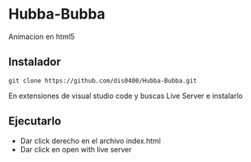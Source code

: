 # Hubba-Bubba
Animacion en html5

## Instalador
```
git clone https://github.com/dis0400/Hubba-Bubba.git
```

En extensiones de visual studio code y buscas Live Server e instalarlo

## Ejecutarlo
- Dar click derecho en el archivo index.html
- Dar click en open with live server
